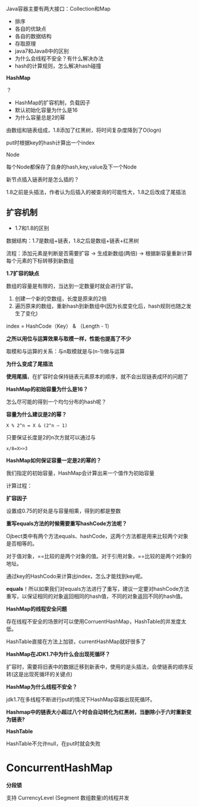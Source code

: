 Java容器主要有两大接口：Collection和Map



* 排序
* 各自的优缺点
* 各自的数据结构
* 存取原理
* java7和Java8中的区别
* 为什么会线程不安全？有什么解决办法
* hash的计算规则，怎么解决hash碰撞







**HashMap**

？

* HashMap的扩容机制，负载因子
* 默认初始化容量为什么是16
* 为什么容量总是2的幂



由数组和链表组成，1.8添加了红黑树，将时间复杂度降到了O(logn)

put时根据key的hash计算出一个index



Node

每个Node都保存了自身的hash,key,value及下一个Node



新节点插入链表时是怎么插的？

1.8之前是头插法，作者认为后插入的被查询的可能性大，1.8之后改成了尾插法



## **扩容机制**



* 1.7和1.8的区别

数据结构：1.7是数组+链表，1.8之后是数组+链表+红黑树



流程：添加元素是判断是否需要扩容 -> 生成新数组(两倍) -> 根据新容量重新计算每个元素的下标转移到新数组



**1.7扩容的缺点**



数组的容量是有限的，当达到一定数量时就会进行扩容。

1. 创建一个新的空数组，长度是原来的2倍
2. 遍历原来的数组，重新hash到新数组中(因为长度变化后，hash规则也随之发生了变化)



index = HashCode（Key） & （Length - 1）

**之所以用位与运算效果与取模一样，性能也提高了不少**

取模和与运算的关系：与n取模就是与(n-1)做与运算



**为什么变成了尾插法**

**使用尾插**，在扩容时会保持链表元素原本的顺序，就不会出现链表成环的问题了



**HashMap的初始容量为什么是16？**

怎么尽可能的得到一个均匀分布的hash呢？





**容量为什么建议是2的幂？**

`X % 2^n = X & (2^n – 1)`

只要保证长度是2的n次方就可以通过与

`x/8=X>>3`



**HashMap如何保证容量一定是2的幂的？**

我们指定的初始容量，HashMap会计算出来一个值作为初始容量

计算过程：





**扩容因子**

设置成0.75的好处是与容量相乘，得到的都是整数



**重写equals方法的时候需要重写hashCode方法呢？**

Ojbect类中有两个方法equals、hashCode，这两个方法都是用来比较两个对象是否相等的。

对于值对象，==比较的是两个对象的值。对于引用对象，==比较的是两个对象的地址。

通过key的HashCodo来计算出index，怎么才能找到key呢。

**equals**！所以如果我们对equals方法进行了重写，建议一定要对hashCode方法重写，以保证相同的对象返回相同的hash值，不同的对象返回不同的hash值。



**HashMap的线程安全问题**

存在线程不安全的场景时可以使用CorruentHashMap，HashTable的并发度太低。

HashTable直接在方法上加锁，currentHashMap就好很多了



**HashMap在JDK1.7中为什么会出现死循环？**

扩容时，需要将旧表中的数据迁移到新表中，使用的是头插法，会使链表的顺序反转(这是出现死循环的关键点)



**HashMap为什么线程不安全？**

jdk1.7在多线程不断进行put的情况下HashMap容器出现死循环。



**Hashmap中的链表大小超过八个时会自动转化为红黑树，当删除小于六时重新变为链表?**



**HashTable**

HashTable不允许null，在put时就会失败



# ConcurrentHashMap



**分段锁**

支持 CurrencyLevel (Segment 数组数量)的线程并发